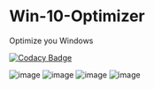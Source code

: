 # Win-10-Optimizer
Optimize you Windows

[![Codacy Badge](https://app.codacy.com/project/badge/Grade/d45f8c8cb63b407b88489b04a4c7451e)](https://www.codacy.com/gh/Nekiplay/Win-10-Optimizer/dashboard?utm_source=github.com&amp;utm_medium=referral&amp;utm_content=Nekiplay/Win-10-Optimizer&amp;utm_campaign=Badge_Grade)

![image](https://user-images.githubusercontent.com/35975332/112341920-a5ad6080-8ce3-11eb-804c-ce0dc93931d7.png)
![image](https://user-images.githubusercontent.com/35975332/112341934-a7772400-8ce3-11eb-9fc1-1757446c875b.png)
![image](https://user-images.githubusercontent.com/35975332/112341947-a9d97e00-8ce3-11eb-85b6-8fb8e6d4b380.png)
![image](https://user-images.githubusercontent.com/35975332/112341951-ab0aab00-8ce3-11eb-8324-e48cc5925ae9.png)

